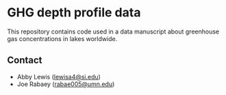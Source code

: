 # GHG depth profile data

This repository contains code used in a data manuscript about greenhouse gas concentrations in lakes worldwide. 

## Contact
- Abby Lewis (lewisa4@si.edu)
- Joe Rabaey (rabae005@umn.edu)
